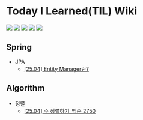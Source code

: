 # Today I Learned(TIL) Wiki
<img src="https://img.shields.io/badge/Git-F05032?style=flat&logo=Git&logoColor=white" /> <img src="https://img.shields.io/badge/Github-181717?style=flat&logo=Github&logoColor=white" /> <img src="https://img.shields.io/badge/Java-007396?style=flat&logo=OpenJDK&logoColor=white"/> <img src="https://img.shields.io/badge/Spring-6DB33F?style=flat&logo=Spring&logoColor=white" /> <img src="https://img.shields.io/badge/Spring Boot-6DB33F?style=flat&logo=Spring Boot&logoColor=white" />



## Spring
- JPA
  - [[25.04] Entity Manager란?](https://github.com/rlagnlfo1004/TIL/blob/main/JPA/EntityManger%EB%9E%80%3F.md)

## Algorithm
- 정렬
  - [[25.04] 수 정렬하기_백준 2750](https://github.com/rlagnlfo1004/TIL/blob/main/Algorithm/%EC%88%98%20%EC%A0%95%EB%A0%AC%ED%95%98%EA%B8%B0_%EB%B0%B1%EC%A4%80%202750.md)